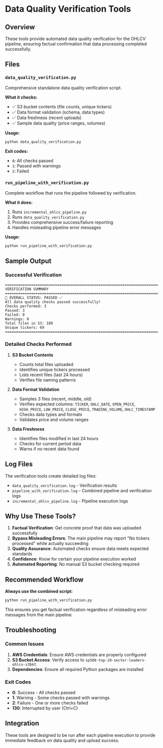 # Data Quality Verification Tools

## Overview

These tools provide automated data quality verification for the OHLCV pipeline, ensuring factual confirmation that data processing completed successfully.

## Files

### `data_quality_verification.py`
Comprehensive standalone data quality verification script.

**What it checks:**
- ✅ S3 bucket contents (file counts, unique tickers)
- ✅ Data format validation (schema, data types)
- ✅ Data freshness (recent uploads)
- ✅ Sample data quality (price ranges, volumes)

**Usage:**
```bash
python data_quality_verification.py
```

**Exit codes:**
- `0`: All checks passed
- `1`: Passed with warnings
- `2`: Failed

### `run_pipeline_with_verification.py`
Complete workflow that runs the pipeline followed by verification.

**What it does:**
1. Runs `incremental_ohlcv_pipeline.py`
2. Runs `data_quality_verification.py`
3. Provides comprehensive success/failure reporting
4. Handles misleading pipeline error messages

**Usage:**
```bash
python run_pipeline_with_verification.py
```

## Sample Output

### Successful Verification
```
================================================================================
VERIFICATION SUMMARY
================================================================================
🎉 OVERALL STATUS: PASSED ✅
All data quality checks passed successfully!
Checks performed: 3
Passed: 3
Failed: 0
Warnings: 0
Total files in S3: 189
Unique tickers: 69
================================================================================
```

### Detailed Checks Performed

1. **S3 Bucket Contents**
   - Counts total files uploaded
   - Identifies unique tickers processed
   - Lists recent files (last 24 hours)
   - Verifies file naming patterns

2. **Data Format Validation**
   - Samples 3 files (recent, middle, old)
   - Verifies expected columns: `TICKER`, `OHLC_DATE`, `OPEN_PRICE`, `HIGH_PRICE`, `LOW_PRICE`, `CLOSE_PRICE`, `TRADING_VOLUME`, `OHLC_TIMESTAMP`
   - Checks data types and formats
   - Validates price and volume ranges

3. **Data Freshness**
   - Identifies files modified in last 24 hours
   - Checks for current period data
   - Warns if no recent data found

## Log Files

The verification tools create detailed log files:
- `data_quality_verification.log` - Verification results
- `pipeline_with_verification.log` - Combined pipeline and verification logs
- `incremental_ohlcv_pipeline.log` - Pipeline execution logs

## Why Use These Tools?

1. **Factual Verification**: Get concrete proof that data was uploaded successfully
2. **Bypass Misleading Errors**: The main pipeline may report "No tickers processed" while actually succeeding
3. **Quality Assurance**: Automated checks ensure data meets expected standards
4. **Confidence**: Know for certain your pipeline execution worked
5. **Automated Reporting**: No manual S3 bucket checking required

## Recommended Workflow

**Always use the combined script:**
```bash
python run_pipeline_with_verification.py
```

This ensures you get factual verification regardless of misleading error messages from the main pipeline.

## Troubleshooting

### Common Issues

1. **AWS Credentials**: Ensure AWS credentials are properly configured
2. **S3 Bucket Access**: Verify access to `sp500-top-10-sector-leaders-ohlcv-s3bkt`
3. **Dependencies**: Ensure all required Python packages are installed

### Exit Codes

- **0**: Success - All checks passed
- **1**: Warning - Some checks passed with warnings
- **2**: Failure - One or more checks failed
- **130**: Interrupted by user (Ctrl+C)

## Integration

These tools are designed to be run after each pipeline execution to provide immediate feedback on data quality and upload success.
